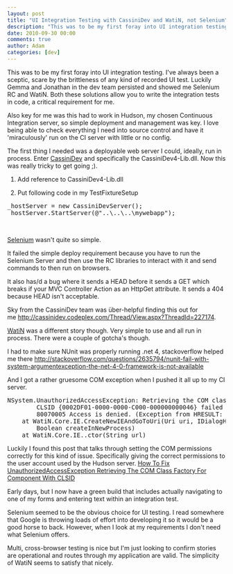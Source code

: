 ```yaml
---
layout: post
title: "UI Integration Testing with CassiniDev and WatiN, not Selenium"
description: "This was to be my first foray into UI integration testing. I've always been a sceptic, scare by the brittleness of any kind of recorded UI test. Luckily Gemma and Jonathan in the dev team persisted and showed me Selenium RC and WatiN. Both these s..."
date: 2010-09-30 00:00
comments: true
author: Adam
categories: [dev]
---
```


This was to be my first foray into UI integration testing. I've always been a sceptic, scare by the brittleness of any kind of recorded UI test. Luckily Gemma and Jonathan in the dev team persisted and showed me Selenium RC and WatiN. Both these solutions allow you to write the integration tests in code, a critical requirement for me.

Also key for me was this had to work in Hudson, my chosen Continuous Integration server, so simple deployment and management was key. I love being able to check everything I need into source control and have it 'miraculously' run on the CI server with little or no config.

The first thing I needed was a deployable web server I could, ideally, run in process. Enter <a href="http://cassinidev.codeplex.com/" title="CassiniDev" target="_blank">CassiniDev</a>&nbsp;and specifically the CassiniDev4-Lib.dll. Now this was really tricky to get going ;).

1. Add reference to CassiniDev4-Lib.dll

2. Put following code in my TestFixtureSetup

<div class="CodeRay">
  <div class="code"><pre>_hostServer = new CassiniDevServer();
_hostServer.StartServer(@&quot;..\..\..\mywebapp&quot;);</pre></div>
</div>

&nbsp;

<a href="http://seleniumhq.org/" target="_blank">Selenium</a> wasn't quite so simple.

It failed the simple deploy requirement because you have to run the Selenium Server and then use the RC libraries to interact with it and send commands to then run on browsers.

It also has/d a bug where it sends a HEAD before it sends a GET which breaks if your MVC Controller Action as an HttpGet attribute. It sends a 404 because HEAD isn't acceptable.

Sky from the CassiniDev team was &uuml;ber-helpful finding this out for me&nbsp;<a href="http://cassinidev.codeplex.com/Thread/View.aspx?ThreadId=227174" target="_blank">http://cassinidev.codeplex.com/Thread/View.aspx?ThreadId=227174</a>.

<a href="http://watin.sourceforge.net/" target="_self">WatiN</a> was a different story though. Very simple to use and all run in process. There were a couple of gotcha's though.

I had to make sure NUnit was properly running .net 4, stackoverflow helped me there&nbsp;<a href="http://stackoverflow.com/questions/2635794/nunit-fail-with-system-argumentexception-the-net-4-0-framework-is-not-available" target="_blank">http://stackoverflow.com/questions/2635794/nunit-fail-with-system-argumentexception-the-net-4-0-framework-is-not-available</a>

And I got a rather gruesome COM exception when I pushed it all up to my CI server.&nbsp;

<div class="CodeRay">
  <div class="code"><pre>NSystem.UnauthorizedAccessException: Retrieving the COM class factory for component with
        CLSID {0002DF01-0000-0000-C000-000000000046} failed due to the following error: 
        80070005 Access is denied. (Exception from HRESULT: 0x80070005 (E_ACCESSDENIED)).
    at WatiN.Core.IE.CreateNewIEAndGoToUri(Uri uri, IDialogHandler logonDialogHandler, 
        Boolean createInNewProcess)
    at WatiN.Core.IE..ctor(String url)</pre></div>
</div>

Luckily I found this post that talks through setting the COM permissions correctly for this kind of issue. Specifically giving the correct permissions to the user account used by the Hudson server. <a href="http://www.stuffthatjustworks.com/How+To+Fix+UnauthorizedAccessException+Retrieving+The+COM+Class+Factory+For+Component+With+CLSID.aspx" target="_blank">How To Fix UnauthorizedAccessException Retrieving The COM Class Factory For Component With CLSID</a>

Early days, but I now have a green build that includes actually navigating to one of my forms and entering text within an integration test.

Selenium seemed to be the obvious choice for UI testing. I read somewhere that Google is throwing loads of effort into developing it so it would be a good horse to back. However, when I look at my requirements I don't need what Selenium offers.

Multi, cross-browser testing is nice but I'm just looking to confirm stories are operational and routes through my application are valid. The simplicity of WatiN seems to satisfy that nicely.

